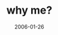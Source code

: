 ---
layout: base.njk
title : 'why me?' 
view_title : 'why me?' 
year : '2006' 
date : '2006-01-26' 
img_file : '/drawing/whyme2.png' 
html_file : 'whyme2' 
next_html : 'waitingforsoon.html' 
year_order : '14' 
permalink : "title/{{html_file}}.html"
---